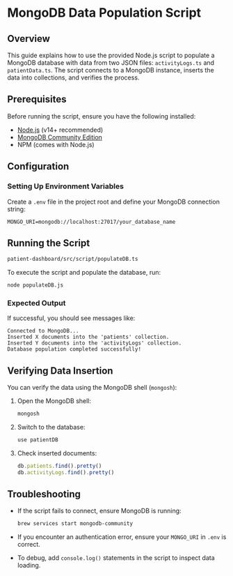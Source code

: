 # MongoDB Data Population Script

## Overview

This guide explains how to use the provided Node.js script to populate a MongoDB database with data from two JSON files: `activityLogs.ts` and `patientData.ts`. The script connects to a MongoDB instance, inserts the data into collections, and verifies the process.

## Prerequisites

Before running the script, ensure you have the following installed:

- [Node.js](https://nodejs.org/) (v14+ recommended)
- [MongoDB Community Edition](https://www.mongodb.com/try/download/community)
- NPM (comes with Node.js)

## Configuration

### Setting Up Environment Variables

Create a `.env` file in the project root and define your MongoDB connection string:

```env
MONGO_URI=mongodb://localhost:27017/your_database_name
```

## Running the Script

```bash
patient-dashboard/src/script/populateDB.ts
```

To execute the script and populate the database, run:

```bash
node populateDB.js
```

### Expected Output

If successful, you should see messages like:

```
Connected to MongoDB...
Inserted X documents into the 'patients' collection.
Inserted Y documents into the 'activityLogs' collection.
Database population completed successfully!
```

## Verifying Data Insertion

You can verify the data using the MongoDB shell (`mongosh`):

1. Open the MongoDB shell:

   ```bash
   mongosh
   ```

2. Switch to the database:

   ```javascript
   use patientDB
   ```

3. Check inserted documents:

   ```javascript
   db.patients.find().pretty()
   db.activityLogs.find().pretty()
   ```

## Troubleshooting

- If the script fails to connect, ensure MongoDB is running:

  ```bash
  brew services start mongodb-community
  ```

- If you encounter an authentication error, ensure your `MONGO_URI` in `.env` is correct.
- To debug, add `console.log()` statements in the script to inspect data loading.
